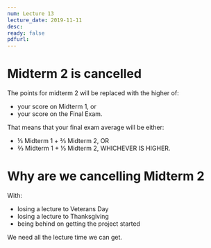 ```yaml
---
num: Lecture 13
lecture_date: 2019-11-11
desc:
ready: false
pdfurl:
---
```


# Midterm 2 is cancelled

The points for midterm 2 will be replaced with the higher of:
* your score on Midterm 1, or
* your score on the Final Exam.

That means that your final exam average will be either:
* ⅓ Midterm 1 + ⅔ Midterm 2, OR
* ⅔ Midterm 1 + ⅓ Midterm 2, WHICHEVER IS HIGHER.

# Why are we cancelling Midterm 2

With:
* losing a lecture to Veterans Day
* losing a lecture to Thanksgiving
* being behind on getting the project started

We need all the lecture time we can get.

